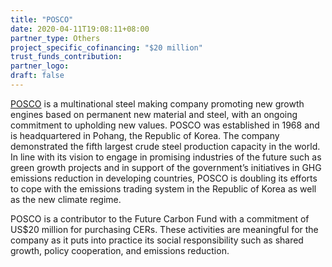 ```yaml
---
title: "POSCO"
date: 2020-04-11T19:08:11+08:00
partner_type: Others
project_specific_cofinancing: "$20 million"
trust_funds_contribution:
partner_logo:
draft: false
---
```


[POSCO](http://www.posco.com/) is a multinational steel making company promoting new growth engines based on permanent new material and steel, with an ongoing commitment to upholding new values. POSCO was established in 1968 and is headquartered in Pohang, the Republic of Korea. The company demonstrated the fifth largest crude steel production capacity in the world. In line with its vision to engage in promising industries of the future such as green growth projects and in support of the government’s initiatives in GHG emissions reduction in developing countries, POSCO is doubling its efforts to cope with the emissions trading system in the Republic of Korea as well as the new climate regime. 

POSCO is a contributor to the Future Carbon Fund with a commitment of US$20 million for purchasing CERs. These activities are meaningful for the company as it puts into practice its social responsibility such as shared growth, policy cooperation, and emissions reduction.